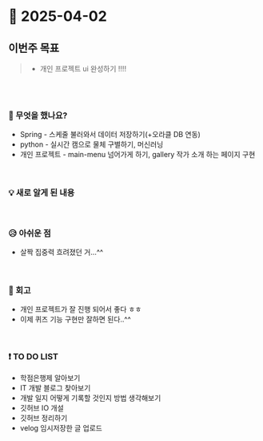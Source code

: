 # 📅 2025-04-02

## 이번주 목표
>- 개인 프로젝트 ui 완성하기 !!!!

<br><br>

### 👀 무엇을 했나요?
- Spring - 스케줄 불러와서 데이터 저장하기(+오라클 DB 연동)
- python - 실시간 캠으로 물체 구별하기, 머신러닝
- 개인 프로젝트 - main-menu 넘어가게 하기, gallery 작가 소개 하는 페이지 구현
  
<br>

### 💡 새로 알게 된 내용


<br>

### 😥 아쉬운 점
- 살짝 집중력 흐려졌던 거...^^
  
<br>

### 💬 회고
- 개인 프로젝트가 잘 진행 되어서 좋다 ㅎㅎ
- 이제 퀴즈 기능 구현만 잘하면 된다..^^

<br>

### ❗ TO DO LIST
- 학점은행제 알아보기
- IT 개발 블로그 찾아보기
- 개발 일지 어떻게 기록할 것인지 방법 생각해보기
- 깃허브 IO 개설
- 깃허브 정리하기
- velog 임시저장한 글 업로드
